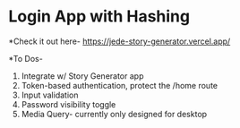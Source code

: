 # Login App with Hashing

*Check it out here- https://jede-story-generator.vercel.app/

*To Dos- 
1. Integrate w/ Story Generator app
2. Token-based authentication, protect the /home route
3. Input validation
4. Password visibility toggle
5. Media Query- currently only designed for desktop
